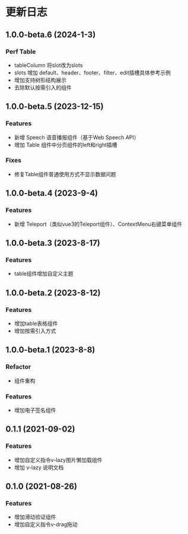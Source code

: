 # 更新日志

## 1.0.0-beta.6 (2024-1-3)

### Perf Table

* tableColumn 将slot改为slots
* slots 增加 default、header、footer、filter、edit插槽具体参考示例
* 增加支持树形结构展示
* 去除默认按需引入的组件

## 1.0.0-beta.5 (2023-12-15)

### Features

* 新增 Speech 语音播报组件（基于Web Speech API）
* 增加 Table 组件中分页组件的left和right插槽

### Fixes

* 修复Table组件普通使用方式不显示数据问题

## 1.0.0-beta.4 (2023-9-4)

### Features

* 新增 Teleport（类似vue3的Teleport组件）、ContextMenu右键菜单组件

## 1.0.0-beta.3 (2023-8-17)

### Features

* table组件增加自定义主题

## 1.0.0-beta.2 (2023-8-12)

### Features

* 增加table表格组件
* 增加按需引入方式

## 1.0.0-beta.1 (2023-8-8)

### Refactor

* 组件重构

### Features

* 增加电子签名组件

## 0.1.1 (2021-09-02)

### Features

* 增加自定义指令v-lazy图片懒加载组件
* 增加 v-lazy 说明文档

## 0.1.0 (2021-08-26)

### Features

* 增加滑动验证组件
* 增加自定义指令v-drag拖动
